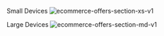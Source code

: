Small Devices
![ecommerce-offers-section-xs-v1](https://github.com/user-attachments/assets/d7b753ad-7494-47b3-90b0-a09743863f87)

Large Devices
![ecommerce-offers-section-md-v1](https://github.com/user-attachments/assets/64accb8c-30ed-4601-bfe8-6f9ea521b258)
